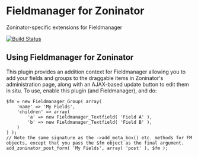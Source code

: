 # Fieldmanager for Zoninator
Zoninator-specific extensions for Fieldmanager

[![Build Status](https://travis-ci.org/alleyinteractive/fm-zoninator.svg?branch=master)](https://travis-ci.org/alleyinteractive/fm-zoninator)

## Using Fieldmanager for Zoninator

This plugin provides an addition context for Fieldmanager allowing you to add your fields and groups to the draggable items in Zoninator's administration page, along with an AJAX-based update button to edit them in situ. To use, enable this plugin (and Fieldmanager), and do:

```
$fm = new Fieldmanager_Group( array(
	'name' => 'My Fields',
	'children' => array(
		'a' => new Fieldmanager_Textfield( 'Field A' ),
		'b' => new Fieldmanager_Textfield( 'Field B' ),
	)
) );
// Note the same signature as the ->add_meta_box() etc. methods for FM objects, except that you pass the $fm object as the final argument.
add_zoninator_post_form( 'My Fields', array( 'post' ), $fm );
```
